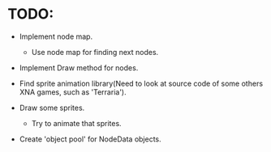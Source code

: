 # TODO: #
* Implement node map.
  * Use node map for finding next nodes.
* Implement Draw method for nodes.
* Find sprite animation library(Need to look at source code of some others XNA games, such as 'Terraria').

* Draw some sprites.
  * Try to animate that sprites.
* Create 'object pool' for NodeData objects.
